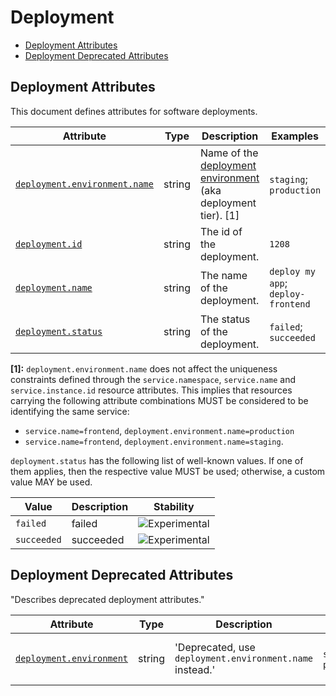 <!--- Hugo front matter used to generate the website version of this page:
--->

<!-- NOTE: THIS FILE IS AUTOGENERATED. DO NOT EDIT BY HAND. -->
<!-- see templates/registry/markdown/attribute_namespace.md.j2 -->

# Deployment

- [Deployment Attributes](#deployment-attributes)
- [Deployment Deprecated Attributes](#deployment-deprecated-attributes)

## Deployment Attributes

This document defines attributes for software deployments.

| Attribute                                                                                                 | Type   | Description                                                                                                        | Examples                           | Stability                                                        |
| --------------------------------------------------------------------------------------------------------- | ------ | ------------------------------------------------------------------------------------------------------------------ | ---------------------------------- | ---------------------------------------------------------------- |
| <a id="deployment-environment-name" href="#deployment-environment-name">`deployment.environment.name`</a> | string | Name of the [deployment environment](https://wikipedia.org/wiki/Deployment_environment) (aka deployment tier). [1] | `staging`; `production`            | ![Experimental](https://img.shields.io/badge/-experimental-blue) |
| <a id="deployment-id" href="#deployment-id">`deployment.id`</a>                                           | string | The id of the deployment.                                                                                          | `1208`                             | ![Experimental](https://img.shields.io/badge/-experimental-blue) |
| <a id="deployment-name" href="#deployment-name">`deployment.name`</a>                                     | string | The name of the deployment.                                                                                        | `deploy my app`; `deploy-frontend` | ![Experimental](https://img.shields.io/badge/-experimental-blue) |
| <a id="deployment-status" href="#deployment-status">`deployment.status`</a>                               | string | The status of the deployment.                                                                                      | `failed`; `succeeded`              | ![Experimental](https://img.shields.io/badge/-experimental-blue) |

**[1]:** `deployment.environment.name` does not affect the uniqueness constraints defined through
the `service.namespace`, `service.name` and `service.instance.id` resource attributes.
This implies that resources carrying the following attribute combinations MUST be
considered to be identifying the same service:

- `service.name=frontend`, `deployment.environment.name=production`
- `service.name=frontend`, `deployment.environment.name=staging`.

`deployment.status` has the following list of well-known values. If one of them applies, then the respective value MUST be used; otherwise, a custom value MAY be used.

| Value       | Description | Stability                                                        |
| ----------- | ----------- | ---------------------------------------------------------------- |
| `failed`    | failed      | ![Experimental](https://img.shields.io/badge/-experimental-blue) |
| `succeeded` | succeeded   | ![Experimental](https://img.shields.io/badge/-experimental-blue) |

## Deployment Deprecated Attributes

"Describes deprecated deployment attributes."

| Attribute                                                                                  | Type   | Description                                              | Examples                | Stability                                                                                                             |
| ------------------------------------------------------------------------------------------ | ------ | -------------------------------------------------------- | ----------------------- | --------------------------------------------------------------------------------------------------------------------- |
| <a id="deployment-environment" href="#deployment-environment">`deployment.environment`</a> | string | 'Deprecated, use `deployment.environment.name` instead.' | `staging`; `production` | ![Deprecated](https://img.shields.io/badge/-deprecated-red)<br>Deprecated, use `deployment.environment.name` instead. |
